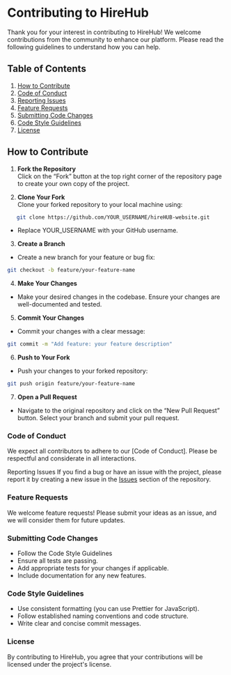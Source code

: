 # Contributing to HireHub

Thank you for your interest in contributing to HireHub! We welcome contributions from the community to enhance our platform. Please read the following guidelines to understand how you can help.

## Table of Contents

1. [How to Contribute](#how-to-contribute)
2. [Code of Conduct](#code-of-conduct)
3. [Reporting Issues](#reporting-issues)
4. [Feature Requests](#feature-requests)
5. [Submitting Code Changes](#submitting-code-changes)
6. [Code Style Guidelines](#code-style-guidelines)
7. [License](#license)

## How to Contribute

1. **Fork the Repository**  
   Click on the “Fork” button at the top right corner of the repository page to create your own copy of the project.

2. **Clone Your Fork**  
   Clone your forked repository to your local machine using:
```bash
   git clone https://github.com/YOUR_USERNAME/hireHUB-website.git
```
* Replace YOUR_USERNAME with your GitHub username.

3. **Create a Branch**

* Create a new branch for your feature or bug fix:

```bash
git checkout -b feature/your-feature-name
```

4. **Make Your Changes**

* Make your desired changes in the codebase. Ensure your changes are well-documented and tested.

5. **Commit Your Changes**

* Commit your changes with a clear message:

```bash
git commit -m "Add feature: your feature description"
```

6. **Push to Your Fork**

* Push your changes to your forked repository:

```bash
git push origin feature/your-feature-name
```

7. **Open a Pull Request**

* Navigate to the original repository and click on the “New Pull Request” button. Select your branch and submit your pull request.

### Code of Conduct

We expect all contributors to adhere to our [Code of Conduct]. Please be respectful and considerate in all interactions.

Reporting Issues
If you find a bug or have an issue with the project, please report it by creating a new issue in the [Issues](https://github.com/YOUR_USERNAME/hireHUB-website/issues) section of the repository.

### Feature Requests

We welcome feature requests! Please submit your ideas as an issue, and we will consider them for future updates.

### Submitting Code Changes

* Follow the Code Style Guidelines
* Ensure all tests are passing.
* Add appropriate tests for your changes if applicable.
* Include documentation for any new features.

### Code Style Guidelines

* Use consistent formatting (you can use Prettier for JavaScript).
* Follow established naming conventions and code structure.
* Write clear and concise commit messages.

### License
By contributing to HireHub, you agree that your contributions will be licensed under the project's license.